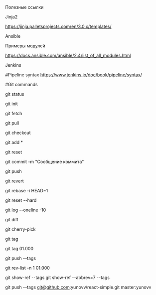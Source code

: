 Полезные ссылки


Jinja2

https://jinja.palletsprojects.com/en/3.0.x/templates/


Ansible

Примеры модулей

https://docs.ansible.com/ansible/2.4/list_of_all_modules.html


Jenkins

#Pipeline syntax
https://www.jenkins.io/doc/book/pipeline/syntax/




#Git commands


git status


git init


git fetch


git pull


git checkout


git add *


git reset


git commit -m "Сообщение коммита"


git push 


git revert


git rebase -i HEAD~1


git reset --hard


git log --oneline -10


git diff


git cherry-pick


git tag


git tag 01.000


git push --tags


git rev-list -n 1 01.000


git show-ref --tags
git show-ref --abbrev=7 --tags


git push --tags git@github.com:yunovv/react-simple.git master:yunovv